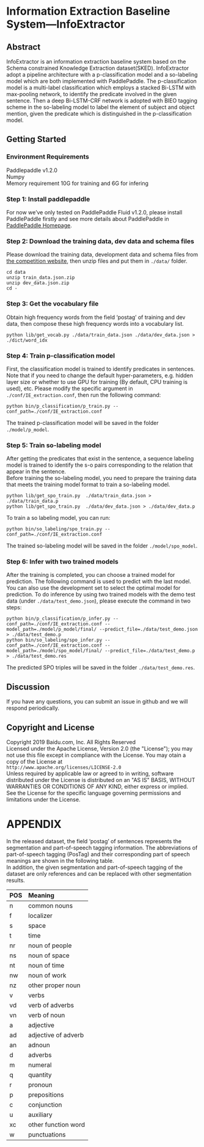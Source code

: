 # Information Extraction Baseline System—InfoExtractor
## Abstract
InfoExtractor is an information extraction baseline system based on the Schema constrained Knowledge Extraction dataset(SKED). InfoExtractor adopt a pipeline architecture with a p-classification model and a so-labeling model which are both implemented with PaddlePaddle. The p-classification model is a multi-label classification which employs a stacked Bi-LSTM with max-pooling network, to identify the predicate involved in the given sentence. Then a deep Bi-LSTM-CRF network is adopted with BIEO tagging scheme in the so-labeling model to label the element of subject and object mention, given the predicate which is distinguished in the p-classification model.  

## Getting Started
### Environment Requirements
Paddlepaddle v1.2.0 </br>
Numpy </br>
Memory requirement 10G for training and 6G for infering

### Step 1: Install paddlepaddle
For now we’ve only tested on PaddlePaddle Fluid v1.2.0, please install PaddlePaddle firstly and see more details about PaddlePaddle in [PaddlePaddle Homepage](http://www.paddlepaddle.org/).

### Step 2: Download the training data, dev data and schema files
Please download the training data, development data and schema files from [the competition website](http://lic2019.ccf.org.cn/kg), then unzip files and put them in ```./data/``` folder.
```
cd data
unzip train_data.json.zip 
unzip dev_data.json.zip
cd -
```
### Step 3: Get the vocabulary file
Obtain high frequency words from the field ‘postag’ of training and dev data, then compose these high frequency words into a vocabulary list.
```
python lib/get_vocab.py ./data/train_data.json ./data/dev_data.json > ./dict/word_idx
```
### Step 4: Train p-classification model
First, the classification model is trained to identify predicates in sentences. Note that if you need to change the default hyper-parameters, e.g. hidden layer size or whether to use GPU for training (By default, CPU training is used), etc. Please modify the specific argument in ```./conf/IE_extraction.conf```, then run the following command:
```
python bin/p_classification/p_train.py --conf_path=./conf/IE_extraction.conf
```
The trained p-classification model will be saved in the folder ```./model/p_model```.
### Step 5: Train so-labeling model
After getting the predicates that exist in the sentence, a sequence labeling model is trained to identify the s-o pairs corresponding to the relation that appear in the sentence. </br>
Before training the so-labeling model, you need to prepare the training data that meets the training model format to train a so-labeling model.
```
python lib/get_spo_train.py  ./data/train_data.json > ./data/train_data.p
python lib/get_spo_train.py  ./data/dev_data.json > ./data/dev_data.p
```
To train a so labeling model, you can run:
```
python bin/so_labeling/spo_train.py --conf_path=./conf/IE_extraction.conf
```
The trained so-labeling model will be saved in the folder ```./model/spo_model```.

### Step 6: Infer with two trained models
After the training is completed, you can choose a trained model for prediction. The following command is used to predict with the last model. You can also use the development set to select the optimal model for prediction. To do inference by using two trained models with the demo test data (under ```./data/test_demo.json```), please execute the command in two steps:
```
python bin/p_classification/p_infer.py --conf_path=./conf/IE_extraction.conf --model_path=./model/p_model/final/ --predict_file=./data/test_demo.json > ./data/test_demo.p
python bin/so_labeling/spo_infer.py --conf_path=./conf/IE_extraction.conf --model_path=./model/spo_model/final/ --predict_file=./data/test_demo.p > ./data/test_demo.res
```
The predicted SPO triples will be saved in the folder ```./data/test_demo.res```.

## Discussion
If you have any questions, you can submit an issue in github and we will respond periodically. </br>


## Copyright and License
Copyright 2019 Baidu.com, Inc. All Rights Reserved </br>
Licensed under the Apache License, Version 2.0 (the "License"); you may not use this file except in compliance with the License. You may otain a copy of the License at </br>
```http://www.apache.org/licenses/LICENSE-2.0``` </br>
Unless required by applicable law or agreed to in writing, software distributed under the License is distributed on an "AS IS" BASIS, WITHOUT WARRANTIES OR CONDITIONS OF ANY KIND, either express or implied. See the License for the specific language governing permissions and limitations under the License.

# APPENDIX
In the released dataset, the field ‘postag’ of sentences represents the segmentation and part-of-speech tagging information. The abbreviations of part-of-speech tagging (PosTag) and their corresponding part of speech meanings are shown in the following table. </br>
In addition, the given segmentation and part-of-speech tagging of the dataset are only references and can be replaced with other segmentation results.</br>

|POS| Meaning |
|:---|:---|
| n |common nouns|
| f | localizer |
| s | space |
| t | time|
| nr | noun of people|
| ns | noun of space|
| nt | noun of time|
| nw | noun of work|
| nz | other proper noun|
| v | verbs |
| vd | verb of adverbs|
| vn |verb of noun|
| a | adjective |
| ad | adjective of adverb|
| an | adnoun |
| d | adverbs |
| m | numeral |
| q | quantity|
| r | pronoun |
| p | prepositions |
| c | conjunction |
| u | auxiliary |
| xc | other function word |
| w | punctuations |
